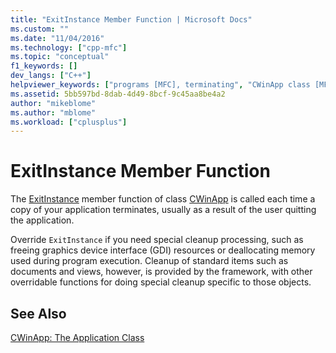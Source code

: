 ```yaml
---
title: "ExitInstance Member Function | Microsoft Docs"
ms.custom: ""
ms.date: "11/04/2016"
ms.technology: ["cpp-mfc"]
ms.topic: "conceptual"
f1_keywords: []
dev_langs: ["C++"]
helpviewer_keywords: ["programs [MFC], terminating", "CWinApp class [MFC], ExitInstance", "ExitInstance method [MFC]"]
ms.assetid: 5bb597bd-8dab-4d49-8bcf-9c45aa8be4a2
author: "mikeblome"
ms.author: "mblome"
ms.workload: ["cplusplus"]
---
```

# ExitInstance Member Function
The [ExitInstance](../mfc/reference/cwinapp-class.md#exitinstance) member function of class [CWinApp](../mfc/reference/cwinapp-class.md) is called each time a copy of your application terminates, usually as a result of the user quitting the application.  
  
 Override `ExitInstance` if you need special cleanup processing, such as freeing graphics device interface (GDI) resources or deallocating memory used during program execution. Cleanup of standard items such as documents and views, however, is provided by the framework, with other overridable functions for doing special cleanup specific to those objects.  
  
## See Also  
 [CWinApp: The Application Class](../mfc/cwinapp-the-application-class.md)
